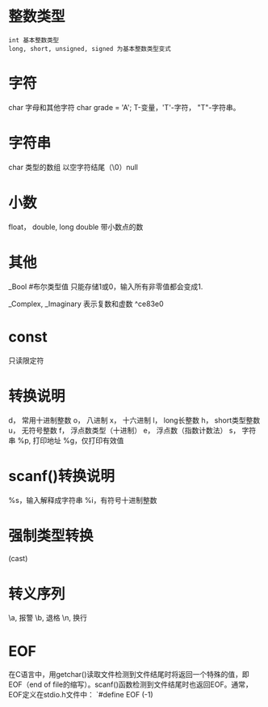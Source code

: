 # 整数类型
	int 基本整数类型
	long, short, unsigned, signed 为基本整数类型变式

# 字符
char 字母和其他字符
char grade = 'A';
T-变量，'T'-字符， "T"-字符串。

# 字符串
char 类型的数组
以空字符结尾（\\0）null

# 小数
float， double, long double 带小数点的数

# 其他
\_Bool #布尔类型值
只能存储1或0，输入所有非零值都会变成1.

\_Complex, \_Imaginary 表示复数和虚数 ^ce83e0

# const
只读限定符

# 转换说明
d， 常用十进制整数
o， 八进制
x， 十六进制
l， long长整数
h， short类型整数
u， 无符号整数
f， 浮点数类型（十进制）
e， 浮点数（指数计数法）
s， 字符串
%p, 打印地址
%g，仅打印有效值

# scanf()转换说明
%s，输入解释成字符串
%i，有符号十进制整数

# 强制类型转换
(cast)

# 转义序列
\\a, 报警
\\b, 退格
\\n, 换行

# EOF
在C语言中，用getchar()读取文件检测到文件结尾时将返回一个特殊的值，即EOF（end of file的缩写）。scanf()函数检测到文件结尾时也返回EOF。通常， EOF定义在stdio.h文件中：
`#define EOF (-1)





